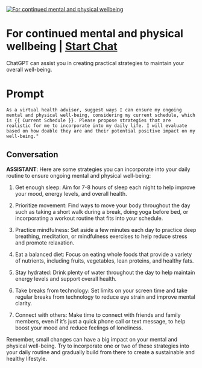 
[![For continued mental and physical wellbeing](https://flow-prompt-covers.s3.us-west-1.amazonaws.com/icon/illustrative/illus_6.png)](https://gptcall.net/chat.html?data=%7B%22contact%22%3A%7B%22id%22%3A%22rcO8EptS3jhokyk_XR9C1%22%2C%22flow%22%3Atrue%7D%7D)
# For continued mental and physical wellbeing | [Start Chat](https://gptcall.net/chat.html?data=%7B%22contact%22%3A%7B%22id%22%3A%22rcO8EptS3jhokyk_XR9C1%22%2C%22flow%22%3Atrue%7D%7D)
ChatGPT can assist you in creating practical strategies to maintain your overall well-being. 

# Prompt

```
As a virtual health advisor, suggest ways I can ensure my ongoing mental and physical well-being, considering my current schedule, which is {{ Current Schedule }}. Please propose strategies that are realistic for me to incorporate into my daily life. I will evaluate based on how doable they are and their potential positive impact on my well-being."
```

## Conversation

**ASSISTANT**: Here are some strategies you can incorporate into your daily routine to ensure ongoing mental and physical well-being:



1. Get enough sleep: Aim for 7-8 hours of sleep each night to help improve your mood, energy levels, and overall health.



2. Prioritize movement: Find ways to move your body throughout the day such as taking a short walk during a break, doing yoga before bed, or incorporating a workout routine that fits into your schedule.



3. Practice mindfulness: Set aside a few minutes each day to practice deep breathing, meditation, or mindfulness exercises to help reduce stress and promote relaxation.



4. Eat a balanced diet: Focus on eating whole foods that provide a variety of nutrients, including fruits, vegetables, lean proteins, and healthy fats.



5. Stay hydrated: Drink plenty of water throughout the day to help maintain energy levels and support overall health.



6. Take breaks from technology: Set limits on your screen time and take regular breaks from technology to reduce eye strain and improve mental clarity.



7. Connect with others: Make time to connect with friends and family members, even if it’s just a quick phone call or text message, to help boost your mood and reduce feelings of loneliness.



Remember, small changes can have a big impact on your mental and physical well-being. Try to incorporate one or two of these strategies into your daily routine and gradually build from there to create a sustainable and healthy lifestyle.


